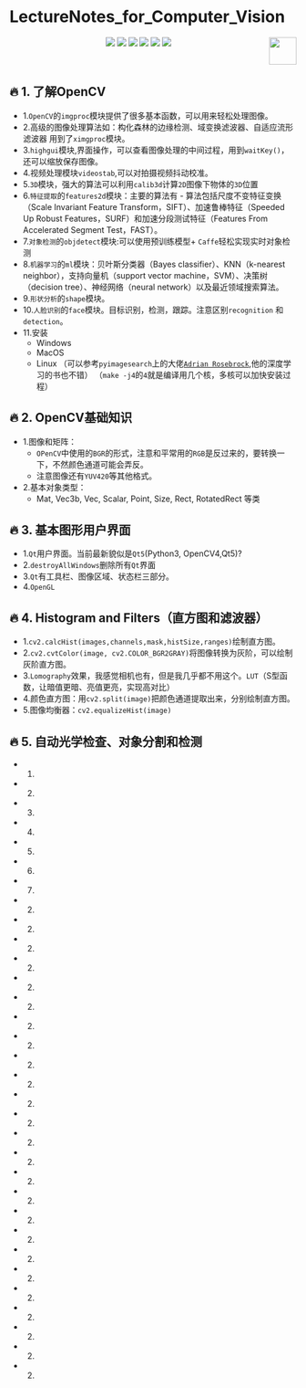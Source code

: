 # LectureNotes_for_Computer_Vision

<p align="center">
    <a href="https://github.com/elegantcoin/LectureNotes_for_Computer_Vision"><img src="https://img.shields.io/badge/status-updating-brightgreen.svg"></a>
    <a href="https://github.com/python/cpython"><img src="https://img.shields.io/badge/Python-3.7-FF1493.svg"></a>
    <a href="https://github.com/elegantcoin/LectureNotes_for_Computer_Vision"><img src="https://img.shields.io/badge/platform-Windows%7CLinux%7CmacOS-660066.svg"></a>
    <a href="https://opensource.org/licenses/mit-license.php"><img src="https://badges.frapsoft.com/os/mit/mit.svg"></a>
    <a href="https://github.com/elegantcoin/LectureNotes_for_Computer_Vision/stargazers"><img src="https://img.shields.io/github/stars/elegantcoin/LectureNotes_for_Computer_Vision.svg?logo=github"></a>
    <a href="https://github.com/elegantcoin/LectureNotes_for_Computer_Vision/network/members"><img src="https://img.shields.io/github/forks/elegantcoin/LectureNotes_for_Computer_Vision.svg?color=blue&logo=github"></a>
    <a href="https://www.python.org/"><img src="https://upload.wikimedia.org/wikipedia/commons/c/c3/Python-logo-notext.svg" align="right" height="48" width="48" ></a>
</p>
<br />

## :fire: 1. 了解OpenCV

- 1.`OpenCV`的`imgproc`模块提供了很多基本函数，可以用来轻松处理图像。
- 2.高级的图像处理算法如：构化森林的边缘检测、域变换滤波器、自适应流形滤波器 用到了`ximgproc`模块。
- 3.`highgui`模块,界面操作，可以查看图像处理的中间过程，用到`waitKey()`，还可以缩放保存图像。
- 4.视频处理模块`videostab`,可以对拍摄视频抖动校准。
- 5.`3D`模块，强大的算法可以利用`calib3d`计算`2D`图像下物体的`3D`位置
- 6.`特征提取`的`features2d`模块：主要的算法有 - 算法包括尺度不变特征变换（Scale Invariant Feature Transform，SIFT）、加速鲁棒特征（Speeded Up Robust Features，SURF）和加速分段测试特征（Features From Accelerated Segment Test，FAST）。
- 7.`对象检测`的`objdetect`模块:可以使用预训练模型+ `Caffe`轻松实现实时对象检测
- 8.`机器学习`的`ml`模块：贝叶斯分类器（Bayes classifier）、KNN（k-nearest neighbor），支持向量机（support vector machine，SVM）、决策树（decision tree）、神经网络（neural network）以及最近领域搜索算法。
- 9.`形状分析`的`shape`模块。
- 10.`人脸识别`的`face`模块。目标识别，检测，跟踪。注意区别`recognition` 和 `detection`。
- 11.安装
    - Windows
    - MacOS
    - Linux （可以参考`pyimagesearch`上的大佬[`Adrian Rosebrock`](https://www.pyimagesearch.com/),他的深度学习的书也不错） （`make -j4`的`4`就是编译用几个核，多核可以加快安装过程）

## :fire: 2. OpenCV基础知识
- 1.图像和矩阵：
    - `OPenCV`中使用的`BGR`的形式，注意和平常用的`RGB`是反过来的，要转换一下，不然颜色通道可能会弄反。
    - 注意图像还有`YUV420`等其他格式。
- 2.基本对象类型：
    - Mat, Vec3b, Vec, Scalar, Point, Size, Rect, RotatedRect 等类

## :fire: 3. 基本图形用户界面
- 1.`Qt`用户界面。当前最新貌似是`Qt5`(Python3, OpenCV4,Qt5)?
- 2.`destroyAllWindows`删除所有`Qt`界面
- 3.`Qt`有工具栏、图像区域、状态栏三部分。
- 4.`OpenGL`

## :fire: 4. Histogram and Filters（直方图和滤波器）
- 1.`cv2.calcHist(images,channels,mask,histSize,ranges)`绘制直方图。
- 2.`cv2.cvtColor(image, cv2.COLOR_BGR2GRAY)`将图像转换为灰阶，可以绘制灰阶直方图。
- 3.`Lomography`效果，我感觉相机也有，但是我几乎都不用这个。`LUT`（S型函数，让暗值更暗、亮值更亮，实现高对比） 
- 4.颜色直方图：用`cv2.split(image)`把颜色通道提取出来，分别绘制直方图。
- 5.图像均衡器：`cv2.equalizeHist(image)`

## :fire: 5. 自动光学检查、对象分割和检测
- 1.
- 2.
- 3.
- 4.
- 5.
- 6.
- 7.
- 2.
- 2.
- 2.
- 2.
- 2.
- 2.
- 2.
- 2.
- 2.
- 2.
- 2.
- 2.
- 2.
- 2.
- 2.
- 2.
- 2.
- 2.
- 2.
- 2.
- 2.
- 2.
- 2.
- 2.
- 2.


